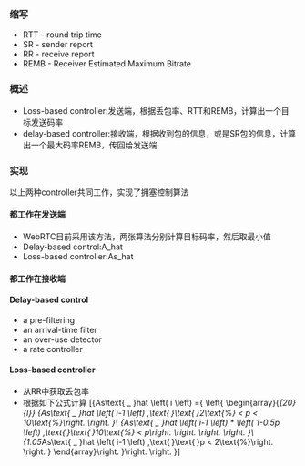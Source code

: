 ### 缩写
- RTT - round trip time
- SR - sender report
- RR - receive report
- REMB - Receiver Estimated Maximum Bitrate

### 概述
* Loss-based controller:发送端，根据丢包率、RTT和REMB，计算出一个目标发送码率
* delay-based controller:接收端，根据收到包的信息，或是SR包的信息，计算出一个最大码率REMB，传回给发送端

### 实现
以上两种controller共同工作，实现了拥塞控制算法
#### 都工作在发送端
- WebRTC目前采用该方法，两张算法分别计算目标码率，然后取最小值
- Delay-based control:A_hat
- Loss-based controller:As_hat
#### 都工作在接收端

#### Delay-based control
- a pre-filtering
- an arrival-time filter
- an over-use detector
- a rate controller

#### Loss-based controller
- 从RR中获取丢包率
- 根据如下公式计算
\[{As\text{ \_ }hat \left( i \left) ={ \left\{ \begin{array}{*{20}{l}}
{As\text{ \_ }hat \left( i-1 \left) ,\text{ }\text{ }2\text{%} < p < 10\text{%}\right. \right. }\\
{As\text{ \_ }hat \left( i-1 \left) * \left( 1-0.5p \left) ,\text{ }\text{ }10\text{%} < p\right. \right. \right. \right. }\\
{1.05*As\text{ \_ }hat \left( i-1 \left) ,\text{ }\text{ }p < 2\text{%}\right. \right. }
\end{array}\right. }\right. \right. }\]